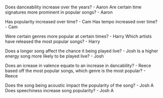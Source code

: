 Does danceability increase over the years? - Aaron
Are certain time signatures more prominent in popular songs? - Aaron

Has popularity increased over time? - Cam
Has tempo increased over time? - Cam

Were certain genres more popular at certain times? - Harry
Which artists have released the most popular songs? - Harry

Does a longer song affect the chance it being played live? - Josh
Is a higher energy song more likely to be played live? - Josh

Does an icrease in valence equate to an increase in dancability? - Reece
based off the most popular songs, which genre is the most popular? - Reece

Does the song being acoustic impact the popularity of the song? - Josh A
Does speechiness increase song popularity? - Josh A
